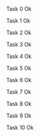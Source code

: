 Task 0 Ok

Task 1 Ok

Task 2 Ok

Task 3 Ok

Task 4 Ok

Task 5 Ok

Task 6 Ok

Task 7 Ok

Task 8 Ok

Task 9 Ok

Task 10 Ok
